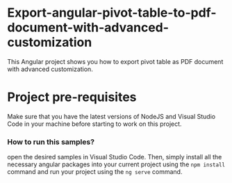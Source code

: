 # Export-angular-pivot-table-to-pdf-document-with-advanced-customization
This Angular project shows you how to export pivot table as PDF document with advanced customization.

# Project pre-requisites
Make sure that you have the latest versions of NodeJS and Visual Studio Code in your machine before starting to work on this project.


### How to run this samples?

open the desired samples in Visual Studio Code. Then, simply install all the necessary angular packages into your current project using the `npm install` command and run your project using the `ng serve` command.

